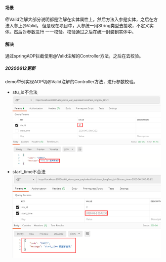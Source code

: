 #### 场景
@Valid注解大部分说明都是注解在实体属性上，然后方法入参是实体，之后在方法入参上@Valid。
但是现在项目中，入参统一用String类型去接收，不定义实体。然后对参数进行
一一校验。校验通过之后在统一封装到实体中。

#### 解决
通过springAOP拦截使用@Valid注解的Controller方法，之后在去校验。

##### 20200612更新
demo举例实现AOP切@Valid注解的Controller方法，进行参数校验。
- stu_id不合法
![stu_id](https://github.com/endue/valid_demo/blob/master/src/main/webapp/result/stu_id.png)
- start_time不合法
![start_time](https://github.com/endue/valid_demo/blob/master/src/main/webapp/result/start_time.png)
